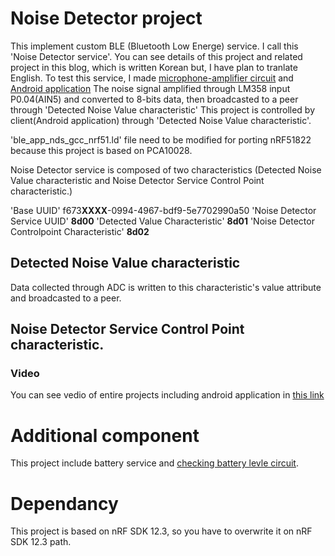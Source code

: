 # Noise Detector project

This implement custom BLE (Bluetooth Low Energe) service. I call this 'Noise Detector service'.
You can see details of this project and related project in this blog, which is written Korean but, I have plan to tranlate English.
To test this service, I made [microphone-amplifier circuit](http://joondong.tistory.com/38?category=685026) and [Android application](https://github.com/JoonDong2/Android)
The noise signal amplified through LM358 input P0.04(AIN5) and converted to 8-bits data, then broadcasted to a peer through 'Detected Noise Value characteristic'
This project is controlled by client(Android application) through 'Detected Noise Value characteristic'.

'ble_app_nds_gcc_nrf51.ld' file need to be modified for porting nRF51822 because this project is based on PCA10028.

Noise Detector service is composed of two characteristics (Detected Noise Value characteristic and Noise Detector Service Control Point characteristic.)

'Base UUID' f673**XXXX**-0994-4967-bdf9-5e7702990a50
'Noise Detector Service UUID' **8d00**
'Detected Value Characteristic' **8d01**
'Noise Detector Controlpoint Characteristic' **8d02**

## Detected Noise Value characteristic

Data collected through ADC is written to this characteristic's value attribute and broadcasted to a peer.

## Noise Detector Service Control Point characteristic.

### Video

You can see vedio of entire projects including android application in [this link](http://joondong.tistory.com/28?category=651762)

# Additional component

This project include battery service and [checking battery levle circuit](http://joondong.tistory.com/41?category=685026).

# Dependancy

This project is based on nRF SDK 12.3, so you have to overwrite it on nRF SDK 12.3 path.